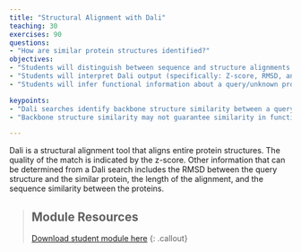 ```yaml
---
title: "Structural Alignment with Dali"
teaching: 30
exercises: 90
questions:
- "How are similar protein structures identified?"
objectives:
- "Students will distinguish between sequence and structure alignments and also between local and global alignments."
- "Students will interpret Dali output (specifically: Z-score, RMSD, and sequence identity) to identify structurally similar proteins."
- "Students will infer functional information about a query/unknown protein based on a hit/known protein."

keypoints:
- "Dali searches identify backbone structure similarity between a query protein and 3D structures of proteins from the PDB."
- "Backbone structure similarity may not guarantee similarity in function since side chains are important for function."

---
```

Dali is a structural alignment tool that aligns entire protein structures.  The quality of the match is indicated by the z-score.  Other information that can be determined from a Dali search includes the RMSD between the query structure and the similar protein, the length of the alignment, and the sequence similarity between the proteins.

> ## Module Resources
>[Download student module here](https://docs.google.com/document/d/1i4u4GSlYjBpuZFZDmeAvgJtnzEV-wBou23XYNLN-5UQ/edit?usp=sharing)
{: .callout}
